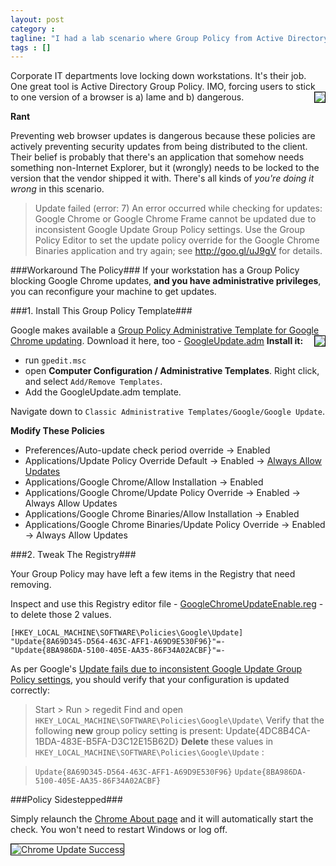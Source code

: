 ```yaml
---
layout: post
category : 
tagline: "I had a lab scenario where Group Policy from Active Directory blocked Google Chrome from updating itself. Here's how I fixed that."
tags : []
---
```

<style>img {border: 1px solid black;}</style>

Corporate IT departments love locking down workstations. It's their job. One great tool is Active Directory Group Policy. IMO, forcing users to stick to one version of a browser is a) lame and b) dangerous. 
<img src="http://i.imgur.com/Zh105m7l.png" style="float:right"/>

**Rant**

Preventing web browser updates is dangerous because these policies are actively preventing security updates from being distributed to the client. Their belief is probably that there's an application that somehow needs something non-Internet Explorer, but it (wrongly) needs to be locked to the version that the vendor shipped it with. There's all kinds of *you're doing it wrong* in this scenario.

> Update failed (error: 7) An error occurred while checking for updates: Google Chrome or Google Chrome Frame cannot be updated due to inconsistent Google Update Group Policy settings. Use the Group Policy Editor to set the update policy override for the Google Chrome Binaries application and try again; see http://goo.gl/uJ9gV for details.


###Workaround The Policy###
If your workstation has a Group Policy blocking Google Chrome updates, **and you have administrative privileges**, you can reconfigure your machine to get updates.  

###1. Install This Group Policy Template###

Google makes available a [Group Policy Administrative Template for Google Chrome updating](https://support.google.com/installer/answer/146164?hl=en#Obtaining_the_Administrative_Tem). Download it here, too - [GoogleUpdate.adm](files/GoogleUpdate.adm) 
<img src="http://i.imgur.com/F1ygUOs.png" style="float:right"/>
**Install it:**

* run `gpedit.msc`
* open **Computer Configuration / Administrative Templates**. Right click, and select `Add/Remove Templates`.
* Add the GoogleUpdate.adm template.
 
Navigate down to `Classic Administrative Templates/Google/Google Update`.

**Modify These Policies**

* Preferences/Auto-update check period override -> Enabled
* Applications/Update Policy Override Default -> Enabled -> [Always Allow Updates](http://i.imgur.com/Jo8iXlK.png)
* Applications/Google Chrome/Allow Installation -> Enabled 
* Applications/Google Chrome/Update Policy Override -> Enabled -> Always Allow Updates
* Applications/Google Chrome Binaries/Allow Installation -> Enabled 
* Applications/Google Chrome Binaries/Update Policy Override -> Enabled -> Always Allow Updates

<div style="clear:all;" />
###2. Tweak The Registry###

Your Group Policy may have left a few items in the Registry that need removing.

Inspect and use this Registry editor file - [GoogleChromeUpdateEnable.reg](files/GoogleChromeUpdateEnable.reg) - to delete those 2 values. 
       
    [HKEY_LOCAL_MACHINE\SOFTWARE\Policies\Google\Update]
    "Update{8A69D345-D564-463C-AFF1-A69D9E530F96}"=-
    "Update{8BA986DA-5100-405E-AA35-86F34A02ACBF}"=-


As per Google's [Update fails due to inconsistent Google Update Group Policy settings](https://support.google.com/a/answer/1385049), you should verify that your configuration is updated correctly:

>Start > Run > regedit
>Find and open `HKEY_LOCAL_MACHINE\SOFTWARE\Policies\Google\Update\`
>Verify that the following **new** group policy setting is present:
>Update{4DC8B4CA-1BDA-483E-B5FA-D3C12E15B62D}
>**Delete** these values in `HKEY_LOCAL_MACHINE\SOFTWARE\Policies\Google\Update` :

> `Update{8A69D345-D564-463C-AFF1-A69D9E530F96}`
> `Update{8BA986DA-5100-405E-AA35-86F34A02ACBF}`

###Policy Sidestepped###

Simply relaunch the [Chrome About page](chrome://chrome/) and it will automatically start the check. You won't need to restart Windows or log off.

![Chrome Update Success](http://i.imgur.com/rXbVrJc.png)
